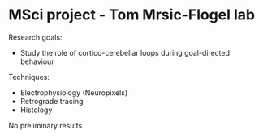 MSci project - Tom Mrsic-Flogel lab
===================================

Research goals:
+ Study the role of cortico-cerebellar loops during goal-directed behaviour

Techniques:
+ Electrophysiology (Neuropixels)
+ Retrograde tracing
+ Histology

No preliminary results
